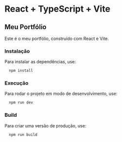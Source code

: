 # React + TypeScript + Vite

## Meu Portfólio

Este é o meu portfólio, construído com React e Vite.

### Instalação

Para instalar as dependências, use:

```bash
  npm install
```

### Execução

Para rodar o projeto em modo de desenvolvimento, use:
```bash
  npm run dev
```

### Build
Para criar uma versão de produção, use:
```bash
  npm run build
```
